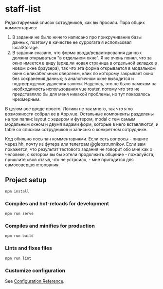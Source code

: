 # staff-list

Редактируемый список сотрудников, как вы просили. Пара общих комментариев:

1. В задании не было ничего написано про прикручивание базы данных, поэтому в качестве ее суррогата я использовал localStorage.
2. В задании сказано, что форма ввода/редактирования данных должна открываться "в отдельном окне". Я не очень понял, что за окно имеется в виду (вряд ли новая страница в отдельной вкладке в новом окне браузера), так что эта форма открывается в модальном окне с кликабельным оверлеем, клик по которому закрывает окно без сохранения данных; в аналогичном окне выводится и подтверждение удаления записи. Надеюсь, это не было намеком на необходимость использования vue router, потому что это не представляло бы для меня никакой проблемы, но тут показалось чрезмерным.

В целом все вроде просто. Логики не так много, так что я по возможности собрал ее в App.vue. Остальные компоненты разделены на три папки: layout с хедером и футером, modal с тем самым модальным окном и двумя видами форм, которые в него вставляются, и table со списком сотрудников и записью о конкретном сотруднике.

Код обильно посыпан комментариями. Если есть вопросы - пишите через hh, почту из футера или телеграм @glebstrunnikov. Если вам покажется, что результат тестового задания не говорит обо мне как о человеке, с котором вы бы хотели продолжить общение - пожалуйста, пришлите свой отзыв, что не устроило, - мне пригодится для самосовершенствования.

## Project setup

```
npm install
```

### Compiles and hot-reloads for development

```
npm run serve
```

### Compiles and minifies for production

```
npm run build
```

### Lints and fixes files

```
npm run lint
```

### Customize configuration

See [Configuration Reference](https://cli.vuejs.org/config/).
